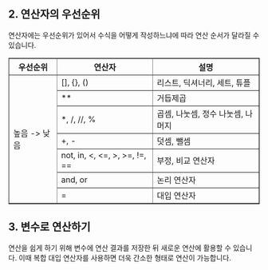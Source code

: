 ## 2. 연산자의 우선순위

연산자에는 우선순위가 있어서 수식을 어떻게 작성하느냐에 따라 연산 순서가 달라질 수 있습니다.</br>
<table border = "1">
    <tr> 
        <th>우선순위</th>
        <th>연산자</th>
        <th>설명</th> 
        </tr>
    <tr>
        <td rowspan = "7"> 높음 -> 낮음</td>
        <td> [], {}, ()</td>
        <td> 리스트, 딕셔너리, 세트, 튜플</td>
        </tr>
    <tr>
        <td> ** </td>
        <td> 거듭제곱 </td>
        </tr>
    <tr>
        <td> *, /, //, % </td>
        <td> 곱셈, 나눗셈, 정수 나눗셈, 나머지 </td>
    <tr>
        <td> +, - </td>
        <td> 덧셈, 뺄셈 </td>
    <tr>
        <td> not, in, <, <=, >, >=, !=, == </td>
        <td> 부정, 비교 연산자 </td>
        </tr>
    <tr>
        <td> and, or </td>
        <td> 논리 연산자 </td>
        </tr>
    <tr>
        <td> = </td>
        <td> 대입 연산자 </td>
        </tr>

</table>

## 3. 변수로 연산하기

연산을 쉽게 하기 위해 변수에 연산 결과를 저장한 뒤 새로운 연산에 활용할 수 있습니다. 이때 복합 대입 연산자를 사용하면 더욱 간소한 형태로 연산이 가능합니다. 